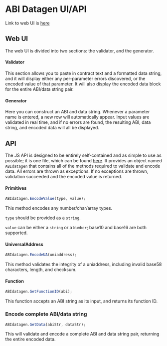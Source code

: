 # ABI Datagen UI/API

Link to web UI is [here](https://timeshifter.github.io/abigen/datagen.html)

## Web UI

The web UI is divided into two sections: the validator, and the generator.

#### Validator

This section allows you to paste in contract text and a formatted data string, and it will display either any per-parameter errors discovered, or the encoded value of that parameter. It will also display the encoded data block for the entire ABI/data string pair.

#### Generator

Here you can construct an ABI and data string. Whenever a parameter name is entered, a new row will automatically appear. Input values are validated in real time, and if no errors are found, the resulting ABI, data string, and encoded data will all be displayed.

## API

The JS API is designed to be entirely self-contained and as simple to use as possible; it is one file, which can be found [here](https://timeshifter.github.io/abigen/datagen.js). It provides an object named `ABIdatagen` that contains all of the methods required to validate and encode data. All errors are thrown as exceptions. If no exceptions are thrown, validation succeeded and the encoded value is returned.

#### Primitives

```javascript
ABIdatagen.EncodeValue(type, value);
```

This method encodes any number/char/array types.

`type` should be provided as a `string`.

`value` can be either a `string` or a `Number`; base10 and base16 are both supported.

#### UniversalAddress

```javascript
ABIdatagen.EncodeUA(uniaddress);
```

This method validates the integrity of a uniaddress, including invalid base58 characters, length, and checksum. 

#### Function

```javascript
ABIdatagen.GetFunctionID(abi);
```

This function accepts an ABI string as its input, and returns its function ID.

### Encode complete ABI/data string

```javascript
ABIdatagen.GetData(abiStr, dataStr);
```

This will validate and encode a complete ABI and data string pair, returning the entire encoded data.